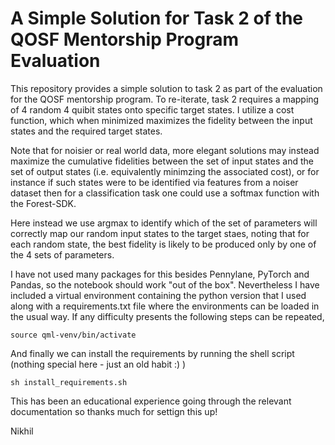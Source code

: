 # A Simple Solution for Task 2 of the QOSF Mentorship Program Evaluation

This repository provides a simple solution to task 2 as part of the evaluation for the QOSF mentorship program. To re-iterate, task 2 requires a mapping of 4 random 4 quibit states onto specific target states. I utilize a cost function, which when minimized maximizes the fidelity between the input states and the required target states. 

Note that for noisier or real world data, more elegant solutions may instead maximize the cumulative fidelities between the set of input states and the set of output states (i.e. equivalently minimzing the associated cost), or for instance if such states were to be identified via features from a noiser dataset then for a classification task one could use a softmax function with the Forest-SDK. 

Here instead we use argmax to identify which of the set of parameters will correctly map our random input states to the target staes, noting that for each random state, the best fidelity is likely to be produced only by one of the 4 sets of parameters.

I have not used many packages for this besides Pennylane, PyTorch and Pandas, so the notebook should work "out of the box". Nevertheless I have included a virtual environment containing the python version that I used along with a requirements.txt file where the environments can be loaded in the usual way. If any difficulty presents the following steps can be repeated, 

```source qml-venv/bin/activate``` 

And finally we can install the requirements by running the shell script (nothing special here - just an old habit :) )

```sh install_requirements.sh```

This has been an educational experience going through the relevant documentation so thanks much for settign this up!

Nikhil
